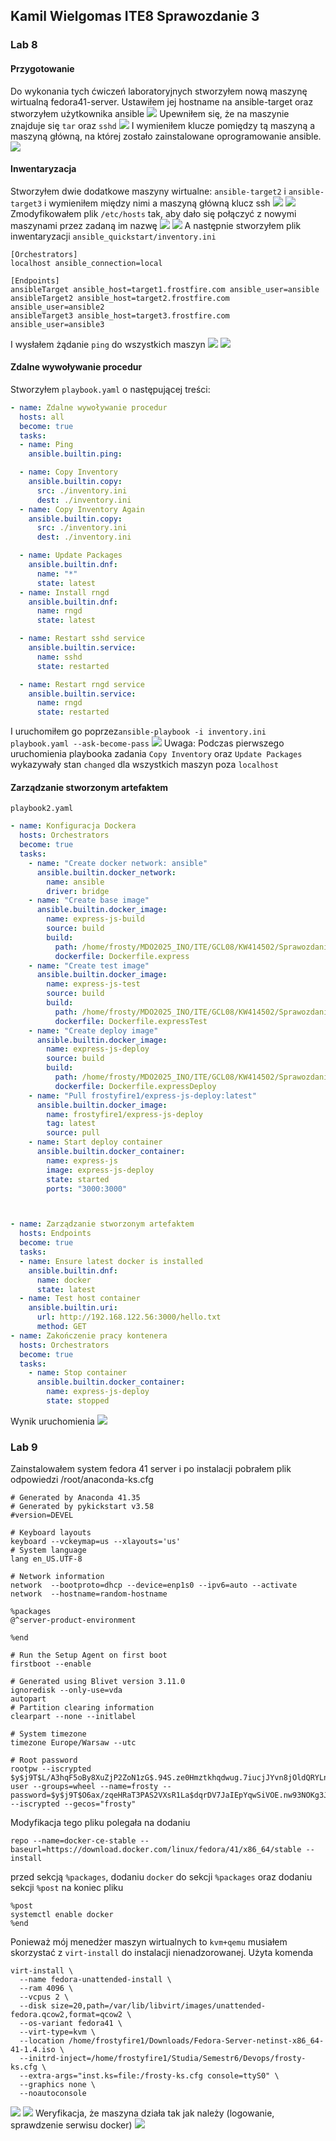 ## Kamil Wielgomas ITE8 Sprawozdanie 3
### Lab 8
#### Przygotowanie
Do wykonania tych ćwiczeń laboratoryjnych stworzyłem nową maszynę wirtualną fedora41-server. Ustawiłem jej hostname na ansible-target oraz stworzyłem użytkownika ansible
![](lab8/8-1.png)
Upewniłem się, że na maszynie znajduje się `tar` oraz `sshd`
![](lab8/8-2.png)
I wymieniłem klucze pomiędzy tą maszyną a maszyną główną, na której zostało zainstalowane oprogramowanie ansible.
![](lab8/8-3.png)
#### Inwentaryzacja
Stworzyłem dwie dodatkowe maszyny wirtualne: `ansible-target2` i `ansible-target3` i wymieniłem między nimi a maszyną główną klucz ssh
![](lab8/8-4.png)
![](lab8/8-5.png)
Zmodyfikowałem plik `/etc/hosts` tak, aby dało się połączyć z nowymi maszynami przez zadaną im nazwę
![](lab8/8-6.png)
![](lab8/8-7.png)
A następnie stworzyłem plik inwentaryzacji `ansible_quickstart/inventory.ini`
```
[Orchestrators]
localhost ansible_connection=local

[Endpoints]
ansibleTarget ansible_host=target1.frostfire.com ansible_user=ansible 
ansibleTarget2 ansible_host=target2.frostfire.com ansible_user=ansible2 
ansibleTarget3 ansible_host=target3.frostfire.com ansible_user=ansible3
```
I wysłałem żądanie `ping` do wszystkich maszyn
![](lab8/8-8.png)
![](lab8/8-9.png)

#### Zdalne wywoływanie procedur
Stworzyłem `playbook.yaml` o następującej treści:
```yaml
- name: Zdalne wywoływanie procedur
  hosts: all
  become: true
  tasks:
  - name: Ping
    ansible.builtin.ping:

  - name: Copy Inventory
    ansible.builtin.copy:
      src: ./inventory.ini
      dest: ./inventory.ini
  - name: Copy Inventory Again
    ansible.builtin.copy:
      src: ./inventory.ini
      dest: ./inventory.ini

  - name: Update Packages
    ansible.builtin.dnf:
      name: "*"
      state: latest
  - name: Install rngd
    ansible.builtin.dnf:
      name: rngd
      state: latest

  - name: Restart sshd service
    ansible.builtin.service:
      name: sshd
      state: restarted

  - name: Restart rngd service
    ansible.builtin.service:
      name: rngd
      state: restarted
```
I uruchomiłem go poprzez`ansible-playbook -i inventory.ini playbook.yaml --ask-become-pass`
![](lab8/8-10.png)
Uwaga: Podczas pierwszego uruchomienia playbooka zadania `Copy Inventory` oraz `Update Packages` wykazywały stan `changed` dla wszystkich maszyn poza `localhost`
#### Zarządzanie stworzonym artefaktem
`playbook2.yaml`
```yaml
- name: Konfiguracja Dockera
  hosts: Orchestrators
  become: true
  tasks:
    - name: "Create docker network: ansible"
      ansible.builtin.docker_network:
        name: ansible
        driver: bridge
    - name: "Create base image"
      ansible.builtin.docker_image:
        name: express-js-build
        source: build
        build:
          path: /home/frosty/MDO2025_INO/ITE/GCL08/KW414502/Sprawozdanie2/lab67/
          dockerfile: Dockerfile.express
    - name: "Create test image"
      ansible.builtin.docker_image:
        name: express-js-test
        source: build
        build:
          path: /home/frosty/MDO2025_INO/ITE/GCL08/KW414502/Sprawozdanie2/lab67/
          dockerfile: Dockerfile.expressTest
    - name: "Create deploy image"
      ansible.builtin.docker_image:
        name: express-js-deploy
        source: build
        build:
          path: /home/frosty/MDO2025_INO/ITE/GCL08/KW414502/Sprawozdanie2/lab67/
          dockerfile: Dockerfile.expressDeploy
    - name: "Pull frostyfire1/express-js-deploy:latest"
      ansible.builtin.docker_image:
        name: frostyfire1/express-js-deploy
        tag: latest
        source: pull
    - name: Start deploy container
      ansible.builtin.docker_container:
        name: express-js
        image: express-js-deploy
        state: started
        ports: "3000:3000"



- name: Zarządzanie stworzonym artefaktem
  hosts: Endpoints
  become: true
  tasks:
  - name: Ensure latest docker is installed
    ansible.builtin.dnf:
      name: docker
      state: latest
  - name: Test host container
    ansible.builtin.uri:
      url: http://192.168.122.56:3000/hello.txt
      method: GET
- name: Zakończenie pracy kontenera
  hosts: Orchestrators
  become: true
  tasks:
    - name: Stop container
      ansible.builtin.docker_container:
        name: express-js-deploy
        state: stopped
```
Wynik uruchomienia
![](lab8/8-11.png)

### Lab 9
Zainstalowałem system fedora 41 server i po instalacji pobrałem plik odpowiedzi /root/anaconda-ks.cfg
```
# Generated by Anaconda 41.35
# Generated by pykickstart v3.58
#version=DEVEL

# Keyboard layouts
keyboard --vckeymap=us --xlayouts='us'
# System language
lang en_US.UTF-8

# Network information
network  --bootproto=dhcp --device=enp1s0 --ipv6=auto --activate
network  --hostname=random-hostname

%packages
@^server-product-environment

%end

# Run the Setup Agent on first boot
firstboot --enable

# Generated using Blivet version 3.11.0
ignoredisk --only-use=vda
autopart
# Partition clearing information
clearpart --none --initlabel

# System timezone
timezone Europe/Warsaw --utc

# Root password
rootpw --iscrypted $y$j9T$L/A3hqF5oBy8XuZjP2ZoN1zG$.94S.ze0Hmztkhqdwug.7iucjJYvn8jOldQRYLnzOo6
user --groups=wheel --name=frosty --password=$y$j9T$O6ax/zqeHRaT3PAS2VXsR1La$dqrDV7JaIEpYqwSiVOE.nw93NOKg3JpxZPq4OZ2GiH2 --iscrypted --gecos="frosty"
```

Modyfikacja tego pliku polegała na dodaniu
```
repo --name=docker-ce-stable --baseurl=https://download.docker.com/linux/fedora/41/x86_64/stable --install 
```
przed sekcją `%packages`, dodaniu `docker` do sekcji `%packages` oraz dodaniu sekcji `%post` na koniec pliku
```
%post
systemctl enable docker
%end
```

Ponieważ mój menedżer maszyn wirtualnych to `kvm+qemu` musiałem skorzystać z `virt-install` do instalacji nienadzorowanej.
Użyta komenda
```
virt-install \
  --name fedora-unattended-install \
  --ram 4096 \
  --vcpus 2 \
  --disk size=20,path=/var/lib/libvirt/images/unattended-fedora.qcow2,format=qcow2 \
  --os-variant fedora41 \
  --virt-type=kvm \
  --location /home/frostyfire1/Downloads/Fedora-Server-netinst-x86_64-41-1.4.iso \
  --initrd-inject=/home/frostyfire1/Studia/Semestr6/Devops/frosty-ks.cfg \
  --extra-args="inst.ks=file:/frosty-ks.cfg console=ttyS0" \
  --graphics none \
  --noautoconsole
```
 ![](lab9/9-1.png)
 ![](lab9/9-2.png)
 Weryfikacja, że maszyna działa tak jak należy (logowanie, sprawdzenie serwisu docker)
 ![](lab9/9-3.png)
